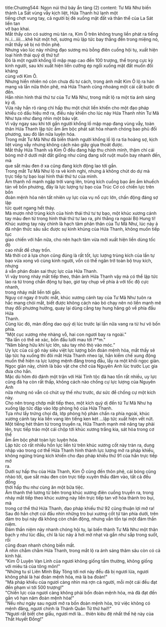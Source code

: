 title:Chương544: Ngọn núi thứ bảy ẩn tàng (2)
content:
Tư Mã Như biến thành La Sát vùng vẫy kịch liệt, Hứa Thanh hừ lạnh một<br>tiếng chợt vung tay, cả người bị đè xuống mặt đất và thân thể của La Sát liền tan<br>vỡ bạo khai.<br>Mắt thấy còn có sương mù tản ra, Kim Ô trên không trung liền phát ra tiếng<br>hi..i...iiii....khẽ hút một hơi, sương mù lập tức bay thẳng đến trong miệng nó,<br>mắt thấy sẽ bị nó thôn phệ.<br>Nhưng vào lúc này những đạo sương mù bỗng điên cuồng hội tụ, xuất hiện<br>loại hình thái quỷ dị thứ tư!<br>Đó là một người khổng lồ mập mạp cao đến 100 trượng, thể trọng cực kỳ<br>kinh người, sau khi xuất hiện liền cưỡng ép ngồi xuống mặt đất muốn đối kháng<br>cùng với Kim Ô.<br>Nhưng hiển nhiên nó còn chưa đủ tư cách, trong ánh mắt Kim Ô lộ ra hàn<br>mang và lần nữa thôn phệ, mà Hứa Thanh cũng nhoáng một cái cất bước đi đến.<br>Hắn nhìn hình thái thứ tư của Tư Mã Như, trong mắt lộ ra một tia ánh sáng<br>kỳ dị.<br>Vừa nãy hắn rõ ràng chỉ hấp thu một chút liền khiến cho một đạo pháp<br>khiếu có dấu hiệu mở ra, điều này khiến cho lúc này Hứa Thanh nhìn Tư Mã<br>Như tựa như đang nhìn một báu vật.<br>Vì vậy ngay sau khi tới gần người khổng lồ mập mạp đang vùng vẫy, toàn<br>thân Hứa Thanh lập tức ầm ầm bộc phát sát hỏa nhanh chóng bao phủ đối<br>phương, sau đó lần nữa luyện hóa.<br>Trong mắt Tư Mã Như đã biến thành người khổng lồ lộ ra tia hoảng sợ, kịch<br>liệt vùng vẫy nhưng không cách nào giãy giụa thoát được.<br>Mắt thấy Hứa Thanh và Kim Ô đều đang hấp thu chính mình, thậm chí cái<br>bóng mờ ở dưới mặt đất giống như cũng đang sốt ruột muốn bay nhanh đến, mà<br>que sắt màu đen ở xa cũng đang kích động lao tới gần.<br>Trong mắt Tư Mã Như lộ ra vẻ kinh nghi, nhưng ả không chút do dự mà<br>trực tiếp tự bạo loại hình thái thứ tư của mình.<br>Âm thanh nổ mạnh ngập trời vang lên, trùng kích cuồng bạo ầm ầm khuếch<br>tán về bốn phương, đây là lực lượng tự bạo của Trúc Cơ có chiến lực trên bốn<br>đoàn mệnh hỏa nên tất nhiên uy lực của vụ nổ cực lớn, chấn động đáng sợ lập<br>tức quét ngang hết thảy.<br>Mà mượn nhờ trùng kích của hình thái thứ tư tự bạo, một khúc xương cánh<br>tay màu đen từ trong hình thái thứ tư lao ra, phi thẳng ra ngoài Bộ Hung ti!<br>Khúc xương tay này chính là hạch tâm phân thân của Tư Mã Như, lúc này ả<br>đã nhận thức sâu sắc được sự kinh khủng của Hứa Thanh, không muốn tiếp tục<br>giao chiến với hắn nữa, cho nên hạch tâm vừa mới xuất hiện liền dùng tốc độ<br>cao nhất để chạy trốn.<br>Mà thời cơ ả lựa chọn cũng đúng là rất tốt, lực lượng trùng kích của lần tự<br>bạo vừa xong vô cùng kinh người, vốn có thể ngăn trở toàn bộ truy kích, nhưng<br>ả vẫn phán đoán sai thực lực của Hứa Thanh.<br>Vì vậy trong nháy mắt tiếp theo, thân ảnh Hứa Thanh vậy mà có thể lập tức<br>lao ra từ trong chấn động tự bạo, giơ tay chụp về phía ả với tốc độ cực nhanh,<br>trong nháy mắt liền tới gần.<br>Nguy cơ ngay ở trước mắt, khúc xương cánh tay của Tư Mã Như tuôn ra<br>hắc mang chói mắt, biết được không cách nào bỏ chạy nên nó liền mạnh mẽ<br>thay đổi phương hướng, quay lại dùng cẳng tay hung hăng gõ về phía đầu Hứa<br>Thanh.<br>Cùng lúc đó, màn đồng dao quỷ dị lúc trước lại lần nữa vang ra từ hư vô bốn<br>phía.<br>"Một cục xương nhẹ nhàng vỗ, hai con ngươi bay ra ngoài."<br>"Ba lần có thể xé xác, bốn đầu lưỡi mau tới l**m."<br>"Năm bằng hữu khí lực lớn, sáu tay nhỏ thò vào móc.”<br>Uy lực của cú gõ này siêu việt lực lượng bốn đoàn mệnh hỏa, mắt thấy sẽ<br>lập tức hạ xuống thì đôi mắt Hứa Thanh nheo lại, hắn kiềm chế xung động<br>muốn thể hiện ra lực lượng mệnh đăng trong đầu, lấy ra một khối ngọc giản.<br>Ngọc giản này, chính là bảo vật che chở của Nguyên Anh lúc trước Lục gia<br>đưa cho hắn.<br>Mặc dù hôm đó đánh một trận với Hải Tinh tộc đã hao tổn rất nhiều, uy lực<br>cũng đã hạ còn rất thấp, không cách nào chống cự lực lượng của Nguyên Anh<br>nữa nhưng nó vẫn có chút uy thế như trước, dư sức để chống cự một kích này.<br>Cho nên trong chớp mắt tiếp theo, một kích quỷ dị đến từ Tư Mã Như hạ<br>xuống lập tức đập vào lớp phòng hộ của Hứa Thanh.<br>Tựa như lấy trứng chọi đá, lớp phòng hộ phản chấn ra phía ngoài, khúc<br>xương cánh tay kia liền vang lên tiếng ken két …lập tức xuất hiện vết nứt.<br>Một tiếng hét thảm từ trong truyền ra, Hứa Thanh mạnh mẽ nâng tay phải<br>lên, trực tiếp trảo một cái chộp tới khúc xương trắng kia, sát hỏa trong cơ thể<br>ầm ầm bộc phát toàn lực luyện hóa.<br>Lập tức có rất nhiều hồn lực liền từ trên khúc xương cốt này tràn ra, dung<br>nhập vào trong cơ thể Hứa Thanh hình thành lực lượng mở ra pháp khiếu,<br>không ngừng trùng kích khiến cho đạo pháp khiếu thứ 91 của hắn trực tiếp mở<br>ra.<br>Dưới sự hấp thu của Hứa Thanh, Kim Ô cũng đến thôn phệ, cái bóng cũng<br>nhào tới, que sắt màu đen còn trực tiếp xuyên thấu đâm vào, tất cả đều đồng<br>thời hấp thu như cùng ăn một bữa tiệc.<br>Âm thanh thê lương từ bên trong khúc xương điên cuồng truyền ra, trong<br>nháy mắt tiếp theo khúc xương này liền trực tiếp tan vỡ hóa thành tro bụi, mà<br>trong cơ thể thứ Hứa Thanh, đạo pháp khiếu thứ 92 cũng thuận lợi mở ra!<br>Sau đó hắn chợt cúi đầu nhìn những tro bụi xương cốt tứ tán phía dưới, trên<br>đám tro bụi này đã không còn chấn động, nhưng vẫn tồn tại một đám thần niệm.<br>Đám thần niệm này nhanh chóng hội tụ, lại biến thành Tư Mã Như một thân<br>bạch y như lúc đầu, chỉ là lúc này ả hơi mờ nhạt và gần như sắp trong suốt, rồi<br>cũng đoan nhanh chóng biến mất.<br>Ả nhìn chằm chằm Hứa Thanh, trong mắt lộ ra ánh sáng thâm sâu còn có cả<br>kinh hãi.<br>"Kim Ô Luyện Vạn Linh của ngươi không giống tầm thường, không giống<br>với miêu tả của tông môn!"<br>"Những tu sĩ Liên Minh Bảy Tông tới nơi này đều đã bị ngươi lừa, ngươi<br>không phải là hai đoàn mệnh hỏa, mà là ba đoàn!"<br>"Mà pháp khiếu của ngươi càng nhìn mà rợn cả người, mỗi một cái đều đạt<br>đến phạm vi tới 500 trượng!"<br>"Chiến lực của ngươi càng không phải bốn đoàn mệnh hỏa, mà đã đạt đến<br>gần vô hạn năm đoàn mệnh hỏa!"<br>"Nếu như ngày sau ngươi mở ra bốn đoàn mệnh hỏa, trừ việc không có<br>mệnh đăng, ngươi chính là Thánh Quân Tử thứ hai!!"<br>"Ngươi rất biết che giấu, ngươi mới là... thiên kiêu đệ nhất thế hệ này của<br>Thất Huyết Đồng!"